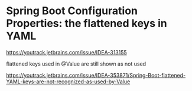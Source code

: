 # Spring Boot Configuration Properties: the flattened keys in YAML

https://youtrack.jetbrains.com/issue/IDEA-313155

flattened keys used in @Value are still shown as not used

https://youtrack.jetbrains.com/issue/IDEA-353871/Spring-Boot-flattened-YAML-keys-are-not-recognized-as-used-by-Value
